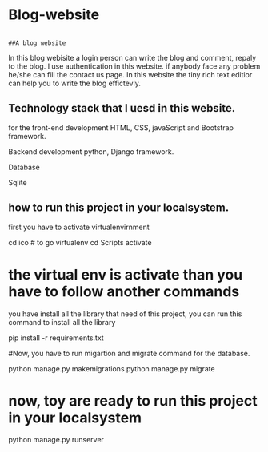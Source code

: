 # Blog-website
                                                                                      ##A blog website
In this blog webisite a login person can write the blog and comment, repaly to the blog. I use authentication in this website.
if anybody face any problem he/she can fill the contact us page.
In this website the tiny rich text editior can help you to write the blog effictevly.

## Technology stack that I uesd in this website.
 for the front-end development 
 HTML, CSS, javaScript and Bootstrap framework.
 
 Backend development
 python, Django framework.
 
Database

Sqlite

## how to run this project in your localsystem.
first you have to activate virtualenvirnment

cd ico # to go virtualenv
cd Scripts
activate
# the virtual env is activate than you have to follow another commands

you have install all the library that need of this project, you can run this command to install all the library

pip install -r requirements.txt

#Now, you have to run migartion and migrate command for the database.

python manage.py makemigrations
python manage.py migrate

# now, toy are ready to run this project in your localsystem

python manage.py runserver
